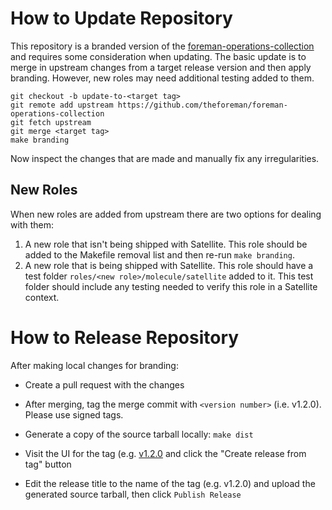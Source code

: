 # How to Update Repository

This repository is a branded version of the [foreman-operations-collection](https://github.com/theforeman/foreman-operations-collection) and requires some consideration when updating.
The basic update is to merge in upstream changes from a target release version and then apply branding. However, new roles may need additional testing added to them.

```
git checkout -b update-to-<target tag>
git remote add upstream https://github.com/theforeman/foreman-operations-collection
git fetch upstream
git merge <target tag>
make branding
```

Now inspect the changes that are made and manually fix any irregularities.

## New Roles

When new roles are added from upstream there are two options for dealing with them:

 1. A new role that isn't being shipped with Satellite. This role should be added to the Makefile removal list and then re-run `make branding`.
 2. A new role that is being shipped with Satellite. This role should have a test folder `roles/<new role>/molecule/satellite` added to it.
    This test folder should include any testing needed to verify this role in a Satellite context.

# How to Release Repository

After making local changes for branding:

   * Create a pull request with the changes

   * After merging, tag the merge commit with `<version number>` (i.e. v1.2.0).
     Please use signed tags.

   * Generate a copy of the source tarball locally: `make dist`

   * Visit the UI for the tag (e.g. [v1.2.0](https://github.com/RedHatSatellite/satellite-operations-collection/releases/tag/v1.2.0) and click the "Create release from tag" button

   * Edit the release title to the name of the tag (e.g. v1.2.0) and upload the generated source tarball, then click `Publish Release`
